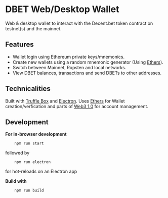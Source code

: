 # DBET Web/Desktop Wallet

Web & desktop wallet to interact with the Decent.bet token contract on testnet(s) and the mainnet. 

## **Features**

- Wallet login using Ethereum private keys/mnemonics.
- Create new wallets using a random mnemonic generator (Using [Ethers](https://github.com/ethers-io/ethers.js)).
- Switch between Mainnet, Ropsten and local networks.
- View DBET balances, transactions and send DBETs to other addresses.

## **Technicalities**

Built with [Truffle Box](truffle-box.github.io) and [Electron](https://github.com/electron/electron). Uses [Ethers](https://github.com/ethers-io/ethers.js) for Wallet creation/verfication and parts of [Web3 1.0](https://github.com/ethereum/web3.js/tree/1.0) for account management.

## **Development**

**For in-browser development**

```
	npm run start
```

followed by

```
	npm run electron
```
for hot-reloads on an Electron app

**Build with**

```
	npm run build
```
